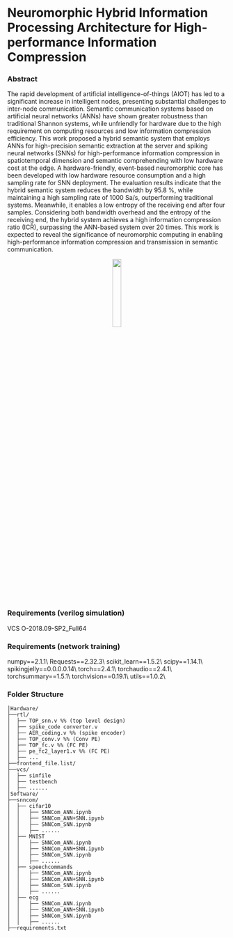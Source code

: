# Neuromorphic Hybrid Information Processing Architecture for High-performance Information Compression

### Abstract
The rapid development of artificial intelligence-of-things (AIOT) has led to a significant increase in intelligent nodes, presenting substantial challenges to inter-node communication. Semantic communication systems based on artificial neural networks (ANNs) have shown greater robustness than traditional Shannon systems, while unfriendly for hardware due to the high requirement on computing resources and low information compression efficiency. This work proposed a hybrid semantic system that employs ANNs for high-precision semantic extraction at the server and spiking neural networks (SNNs) for high-performance information compression in spatiotemporal dimension and semantic comprehending with low hardware cost at the edge. A hardware-friendly, event-based neuromorphic core has been developed with low hardware resource consumption and a high sampling rate for SNN deployment. The evaluation results indicate that the hybrid semantic system reduces the bandwidth by 95.8 \%, while maintaining a high sampling rate of 1000 Sa/s, outperforming traditional systems. Meanwhile, it enables a low entropy of the receiving end after four samples. Considering both bandwidth overhead and the entropy of the receiving end, the hybrid system achieves a high information compression ratio (ICR), surpassing the ANN-based system over 20 times. This work is expected to reveal the significance of neuromorphic computing in enabling high-performance information compression and transmission in semantic communication.


<p align="center">
<img src="https://github.com/black20441/euromorphic-Hybrid-Information-Processing-Architectureblob/061b15d46105f785c4e237f27c909c1c41ea67c4/figs/network_architecture.jpg" width="20%">
</p>


### Requirements (verilog simulation)
VCS O-2018.09-SP2_Full64

### Requirements (network training)
numpy==2.1.1\\
Requests==2.32.3\\
scikit_learn==1.5.2\\
scipy==1.14.1\\
spikingjelly==0.0.0.0.14\\
torch==2.4.1\\
torchaudio==2.4.1\\
torchsummary==1.5.1\\
torchvision==0.19.1\\
utils==1.0.2\\

### Folder Structure
```
│Hardware/
├──rtl/
│  ├── TOP_snn.v %% (top level design)
│  ├── spike_code converter.v 
│  ├── AER_coding.v %% (spike encoder)
│  ├── TOP_conv.v %% (Conv PE)
│  ├── TOP_fc.v %% (FC PE)
│  ├── pe_fc2_layer1.v %% (FC PE)
│  ├── ...
├──frontend_file.list/
├──vcs/
│  ├── simfile
│  ├── testbench
│  ├── ......
│Software/
├──snncom/
│  ├── cifar10
│  │   ├── SNNCom_ANN.ipynb
│  │   ├── SNNCom_ANN+SNN.ipynb
│  │   ├── SNNCom_SNN.ipynb
│  │   ├── ......
│  ├── MNIST
│  │   ├── SNNCom_ANN.ipynb
│  │   ├── SNNCom_ANN+SNN.ipynb
│  │   ├── SNNCom_SNN.ipynb
│  │   ├── ......
│  ├── speechcommands
│  │   ├── SNNCom_ANN.ipynb
│  │   ├── SNNCom_ANN+SNN.ipynb
│  │   ├── SNNCom_SNN.ipynb
│  │   ├── ......
│  ├── ecg
│  │   ├── SNNCom_ANN.ipynb
│  │   ├── SNNCom_ANN+SNN.ipynb
│  │   ├── SNNCom_SNN.ipynb
│  │   ├── ......
├──requirements.txt
```

